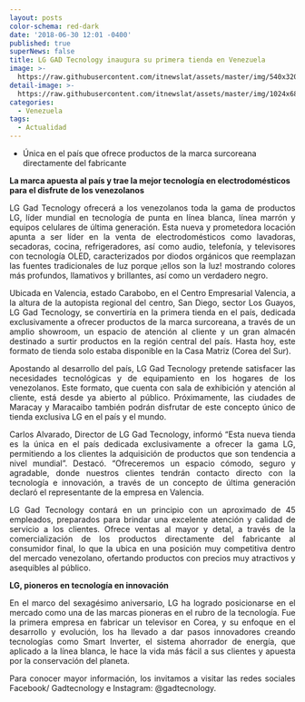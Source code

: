 ```yaml
---
layout: posts
color-schema: red-dark
date: '2018-06-30 12:01 -0400'
published: true
superNews: false
title: LG GAD Tecnology inaugura su primera tienda en Venezuela
image: >-
  https://raw.githubusercontent.com/itnewslat/assets/master/img/540x320/LG-GAD-Tecnology-p.jpg
detail-image: >-
  https://raw.githubusercontent.com/itnewslat/assets/master/img/1024x680/LG-GAD-Tecnology-g.jpg
categories:
  - Venezuela
tags:
  - Actualidad
---
```

- Única en el país que ofrece productos de la marca surcoreana directamente del fabricante

**La marca apuesta al país y trae la mejor tecnología en electrodomésticos para el disfrute de los venezolanos**

<p style="text-align: justify;">LG Gad Tecnology ofrecerá a los venezolanos toda la gama de productos LG, líder mundial en tecnología de punta en línea blanca, línea marrón y equipos celulares de última generación. Esta nueva y prometedora locación apunta a ser líder en la venta de electrodomésticos como lavadoras, secadoras, cocina, refrigeradores, así como audio, telefonía, y televisores con tecnología OLED, caracterizados por diodos orgánicos que reemplazan las fuentes tradicionales de luz porque ¡ellos son la luz! mostrando colores más profundos, llamativos y brillantes, así como un verdadero negro.</p>

<p style="text-align: justify;">Ubicada en Valencia, estado Carabobo, en el Centro Empresarial Valencia, a la altura de la autopista regional del centro, San Diego, sector Los Guayos, LG Gad Tecnology, se convertiría en la primera tienda en el país, dedicada exclusivamente a ofrecer productos de la marca surcoreana, a través de un amplio showroom, un espacio de atención al cliente y un gran almacén destinado a surtir productos en la región central del país. Hasta hoy, este formato de tienda solo estaba disponible en la Casa Matriz (Corea del Sur). </p>

<p style="text-align: justify;">Apostando al desarrollo del país, LG Gad Tecnology pretende satisfacer las necesidades tecnológicas y de equipamiento en los hogares de los venezolanos. Este formato, que cuenta con sala de exhibición y atención al cliente, está desde ya abierto al público. Próximamente, las ciudades de Maracay y Maracaibo también podrán disfrutar de este concepto único de tienda exclusiva LG en el país y el mundo.</p>

<p style="text-align: justify;">Carlos Alvarado, Director de LG Gad Tecnology, informó “Esta nueva tienda es la única en el país dedicada exclusivamente a ofrecer la gama LG, permitiendo a los clientes  la adquisición de productos que son tendencia a nivel mundial”. Destacó. “Ofreceremos un espacio cómodo, seguro y agradable, donde nuestros clientes tendrán contacto directo con la tecnología e innovación, a través de un concepto de última generación declaró el representante de la empresa en Valencia. </p>

<p style="text-align: justify;">LG Gad Tecnology contará en un principio con un aproximado de 45 empleados, preparados para brindar una excelente atención y calidad de servicio a los clientes. Ofrece ventas al mayor y detal, a través de la comercialización de los productos directamente del fabricante al consumidor final, lo que la ubica en una posición muy competitiva dentro del mercado venezolano, ofertando productos con precios muy atractivos y asequibles al público. </p>

**LG, pioneros en tecnología en innovación**

<p style="text-align: justify;">En el marco del sexagésimo aniversario, LG ha logrado posicionarse en el mercado como una de las marcas pioneras en el rubro de la tecnología. Fue la primera empresa en fabricar un televisor en Corea, y su enfoque en el desarrollo y evolución, los ha llevado a dar pasos innovadores creando tecnologías como Smart Inverter, el sistema ahorrador de energía, que aplicado a la línea blanca, le hace la vida más fácil a sus clientes y apuesta por la conservación del planeta.</p> 

<p style="text-align: justify;">Para conocer mayor información, los invitamos a visitar las redes sociales Facebook/ Gadtecnology e Instagram: @gadtecnology. </p>